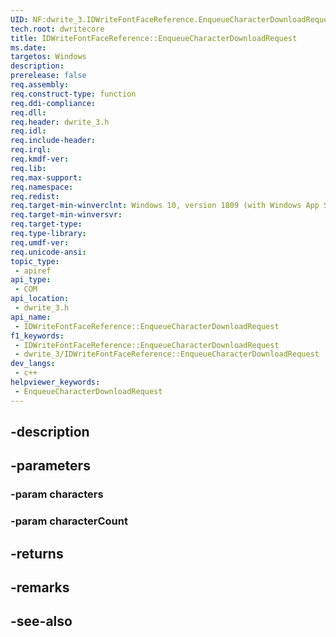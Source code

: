 ```yaml
---
UID: NF:dwrite_3.IDWriteFontFaceReference.EnqueueCharacterDownloadRequest
tech.root: dwritecore
title: IDWriteFontFaceReference::EnqueueCharacterDownloadRequest
ms.date: 
targetos: Windows
description: 
prerelease: false
req.assembly: 
req.construct-type: function
req.ddi-compliance: 
req.dll: 
req.header: dwrite_3.h
req.idl: 
req.include-header: 
req.irql: 
req.kmdf-ver: 
req.lib: 
req.max-support: 
req.namespace: 
req.redist: 
req.target-min-winverclnt: Windows 10, version 1809 (with Windows App SDK 0.5 or later)
req.target-min-winversvr: 
req.target-type: 
req.type-library: 
req.umdf-ver: 
req.unicode-ansi: 
topic_type:
 - apiref
api_type:
 - COM
api_location:
 - dwrite_3.h
api_name:
 - IDWriteFontFaceReference::EnqueueCharacterDownloadRequest
f1_keywords:
 - IDWriteFontFaceReference::EnqueueCharacterDownloadRequest
 - dwrite_3/IDWriteFontFaceReference::EnqueueCharacterDownloadRequest
dev_langs:
 - c++
helpviewer_keywords:
 - EnqueueCharacterDownloadRequest
---
```


## -description

## -parameters

### -param characters

### -param characterCount

## -returns

## -remarks

## -see-also

